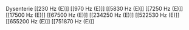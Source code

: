 Dysenterie
[[230 Hz (E)]]
[[970 Hz (E)]]
[[5830 Hz (E)]]
[[7250 Hz (E)]]
[[17500 Hz (E)]]
[[67500 Hz (E)]]
[[234250 Hz (E)]]
[[522530 Hz (E)]]
[[655200 Hz (E)]]
[[751870 Hz (E)]]